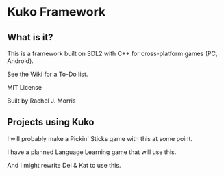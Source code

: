 # Kuko Framework

## What is it?

This is a framework built on SDL2 with C++ for cross-platform games (PC, Android).

See the Wiki for a To-Do list.

MIT License

Built by Rachel J. Morris

## Projects using Kuko

I will probably make a Pickin' Sticks game with this at some point.

I have a planned Language Learning game that will use this.

And I might rewrite Del & Kat to use this.
